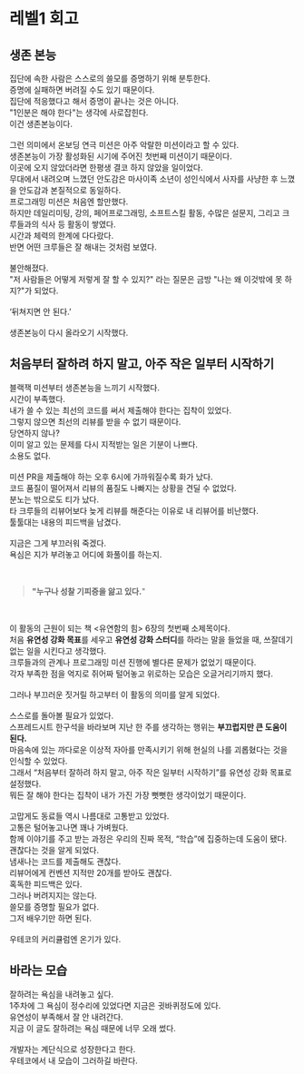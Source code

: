 # 레벨1 회고
## 생존 본능

집단에 속한 사람은 스스로의 쓸모를 증명하기 위해 분투한다.   
증명에 실패하면 버려질 수도 있기 때문이다.    
집단에 적응했다고 해서 증명이 끝나는 것은 아니다.   
"1인분은 해야 한다"는 생각에 사로잡힌다.   
이건 생존본능이다.   
<br>
그런 의미에서 온보딩 연극 미션은 아주 악랄한 미션이라고 할 수 있다.   
생존본능이 가장 활성화된 시기에 주어진 첫번째 미션이기 때문이다.   
이곳에 오지 않았더라면 한평생 결코 하지 않았을 일이었다.   
무대에서 내려오며 느꼈던 안도감은 마사이족 소년이 성인식에서 사자를 사냥한 후 느꼈을 안도감과 본질적으로 동일하다. 
<br>
프로그래밍 미션은 처음엔 할만했다.   
하지만 데일리미팅, 강의, 페어프로그래밍, 소프트스킬 활동, 수많은 설문지, 그리고 크루들과의 식사 등 활동이 쌓였다.   
시간과 체력의 한계에 다다랐다.   
반면 어떤 크루들은 잘 해내는 것처럼 보였다.   
<br>
불안해졌다.   
"저 사람들은 어떻게 저렇게 잘 할 수 있지?" 라는 질문은 금방 "나는 왜 이것밖에 못 하지?"가 되었다.   
<br>
‘뒤쳐지면 안 된다.’  
<br>
생존본능이 다시 올라오기 시작했다. 

## 처음부터 잘하려 하지 말고, 아주 작은 일부터 시작하기

블랙잭 미션부터 생존본능을 느끼기 시작했다.   
시간이 부족했다.   
내가 쓸 수 있는 최선의 코드를 써서 제출해야 한다는 집착이 있었다.   
그렇지 않으면 최선의 리뷰를 받을 수 없기 때문이다.    
당연하지 않나?    
이미 알고 있는 문제를 다시 지적받는 일은 기분이 나쁘다.   
소용도 없다.   
<br>
미션 PR을 제출해야 하는 오후 6시에 가까워질수록 화가 났다.   
코드 품질이 떨어져서 리뷰의 품질도 나빠지는 상황을 견딜 수 없었다.   
분노는 밖으로도 티가 났다.   
타 크루들의 리뷰어보다 늦게 리뷰를 해준다는 이유로 내 리뷰어를 비난했다.   
툴툴대는 내용의 피드백을 남겼다.   
<br>
지금은 그게 부끄러워 죽겠다.   
욕심은 지가 부려놓고 어디에 화풀이를 하는지. 

<br>

> **"누구나 성찰 기피증을 앓고 있다.**"

<br>

이 활동의 근원이 되는 책 <유연함의 힘> 6장의 첫번째 소제목이다.   
처음 **유연성 강화 목표**를 세우고 **유연성 강화 스터디**를 하라는 말을 들었을 때, 쓰잘데기 없는 일을 시킨다고 생각했다.   
크루들과의 관계나 프로그래밍 미션 진행에 별다른 문제가 없었기 때문이다.   
각자 부족한 점을 억지로 쥐어짜 털어놓고 위로하는 모습은 오글거리기까지 했다.   
<br>
그러나 부끄러운 짓거릴 하고부터 이 활동의 의미를 알게 되었다.   
<br>
스스로를 돌아볼 필요가 있었다.   
스프레드시트 한구석을 바라보며 지난 한 주를 생각하는 행위는 **부끄럽지만 큰 도움이 된다.**   
마음속에 있는 까다로운 이상적 자아를 만족시키기 위해 현실의 나를 괴롭혔다는 것을 인식할 수 있었다.   
그래서 “처음부터 잘하려 하지 말고, 아주 작은 일부터 시작하기”를 유연성 강화 목표로 설정했다.   
뭐든 잘 해야 한다는 집착이 내가 가진 가장 뻣뻣한 생각이었기 때문이다.   
<br>
고맙게도 동료들 역시 나름대로 고통받고 있었다.   
고통은 털어놓고나면 꽤나 가벼웠다.   
함께 이야기를 주고 받는 과정은 우리의 진짜 목적, “학습”에 집중하는데 도움이 됐다.   
괜찮다는 것을 알게 되었다.   
냄새나는 코드를 제출해도 괜찮다.   
리뷰어에게 컨벤션 지적만 20개를 받아도 괜찮다.   
혹독한 피드백은 있다.   
그러나 버려지지는 않는다.   
쓸모를 증명할 필요가 없다.   
그저 배우기만 하면 된다.   
<br>
우테코의 커리큘럼엔 온기가 있다. 

## 바라는 모습

잘하려는 욕심을 내려놓고 싶다.   
1주차에 그 욕심이 정수리에 있었다면 지금은 귓바퀴정도에 있다.   
유연성이 부족해서 잘 안 내려간다.   
지금 이 글도 잘하려는 욕심 때문에 너무 오래 썼다.   
<br>
개발자는 계단식으로 성장한다고 한다.   
우테코에서 내 모습이 그러하길 바란다. 
